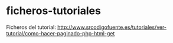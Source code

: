 # ficheros-tutoriales
Ficheros del tutorial:
http://www.srcodigofuente.es/tutoriales/ver-tutorial/como-hacer-paginado-php-html-get

